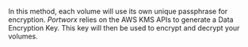 In this method, each volume will use its own unique passphrase for encryption. _Portworx_ relies on the AWS KMS APIs to generate a Data Encryption Key. This key will then be used to encrypt and decrypt your volumes.
